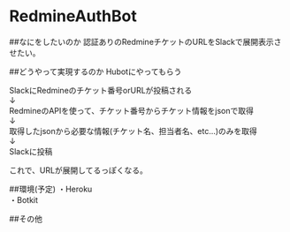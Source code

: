 # RedmineAuthBot

##なにをしたいのか
認証ありのRedmineチケットのURLをSlackで展開表示させたい。

##どうやって実現するのか
Hubotにやってもらう

SlackにRedmineのチケット番号orURLが投稿される  
↓  
RedmineのAPIを使って、チケット番号からチケット情報をjsonで取得  
↓  
取得したjsonから必要な情報(チケット名、担当者名、etc...)のみを取得  
↓   
Slackに投稿  

これで、URLが展開してるっぽくなる。  

##環境(予定)
・Heroku  
・Botkit  

##その他
